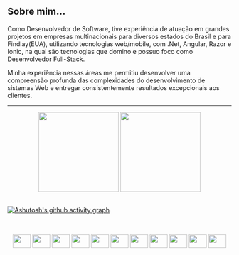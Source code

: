 <h2>Sobre mim... </h2>

<p>Como Desenvolvedor de Software, tive experiência de atuação em grandes projetos em empresas multinacionais para diversos estados do Brasil e para Findlay(EUA), utilizando tecnologias web/mobile, com .Net, Angular, Razor e Ionic, na qual são tecnologias que domino e possuo foco como Desenvolvedor Full-Stack.</p>
<p>Minha experiência nessas áreas me permitiu desenvolver uma compreensão profunda das complexidades do desenvolvimento de sistemas Web e entregar consistentemente resultados excepcionais aos clientes.</p>

<hr>
<div align="center">
  <img height="180em" src="https://github-readme-stats.vercel.app/api?username=kelvin-amancio&show_icons=true&hide_border=true&theme=tokyonight&include_all_commits=true&count_private=true"/>
  <img height="180em" src="https://github-readme-stats.vercel.app/api/top-langs/?username=kelvin-amancio&hide_border=true&layout=compact&langs_count=7&theme=tokyonight"/>
</div>

##
[![Ashutosh's github activity graph](https://github-readme-activity-graph.vercel.app/graph?username=kelvin-amancio&bg_color=000000&color=ababab&line=542de1&point=dedede&area=true&hide_border=true)](https://github.com/ashutosh00710/github-readme-activity-graph)

##
<div align="center" style="display: inline_block"><br>
<img align="center" height="30" width="40" src="https://cdn.jsdelivr.net/gh/devicons/devicon/icons/angularjs/angularjs-original.svg" />
<img align="center" height="30" width="40" src="https://cdn.jsdelivr.net/gh/devicons/devicon/icons/dotnetcore/dotnetcore-original.svg" />
<img align="center" height="30" width="40" src="https://cdn.jsdelivr.net/gh/devicons/devicon@latest/icons/csharp/csharp-original.svg" />
<img align="center" height="30" width="40" src="https://cdn.jsdelivr.net/gh/devicons/devicon/icons/typescript/typescript-original.svg" />
<img align="center" height="30" width="40" src="https://cdn.jsdelivr.net/gh/devicons/devicon/icons/javascript/javascript-original.svg" />
<img align="center" height="30" width="40" src="https://cdn.jsdelivr.net/gh/devicons/devicon@latest/icons/ionic/ionic-original.svg" />      
<img align="center" height="30" width="40" src="https://cdn.jsdelivr.net/gh/devicons/devicon/icons/html5/html5-original.svg" />
<img align="center" height="30" width="40" src="https://cdn.jsdelivr.net/gh/devicons/devicon/icons/css3/css3-original.svg" />
<img align="center" height="30" width="40" src="https://cdn.jsdelivr.net/gh/devicons/devicon/icons/sass/sass-original.svg" />
<img align="center" height="30" width="40" src="https://cdn.jsdelivr.net/gh/devicons/devicon/icons/azure/azure-original.svg" />
<img align="center" height="30" width="40" src="https://cdn.jsdelivr.net/gh/devicons/devicon@latest/icons/azuredevops/azuredevops-original.svg" />

</div>
